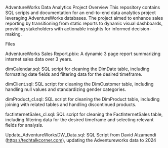 AdventureWorks Data Analytics Project
Overview
This repository contains SQL scripts and documentation for an end-to-end data analytics project leveraging AdventureWorks databases. The project aimed to enhance sales reporting by transitioning from static reports to dynamic visual dashboards, providing stakeholders with actionable insights for informed decision-making.

Files

AdventureWorks Sales Report.pbix: A dynamic 3 page report summarizing internet sales data over 3 years.

dimCalendar.sql: SQL script for cleaning the DimDate table, including formatting date fields and filtering data for the desired timeframe.

dimClient.sql: SQL script for cleaning the DimCustomer table, including handling null values and standardizing gender categories.

dimProduct_cl.sql: SQL script for cleaning the DimProduct table, including joining with related tables and handling discontinued products.

factInternetSales_cl.sql: SQL script for cleaning the FactInternetSales table, including filtering data for the desired timeframe and selecting relevant fields for analysis.

Update_AdventureWorksDW_Data.sql: SQL Script from David Alzamendi (https://techtalkcorner.com), updating the Adventureworks data to 2024
